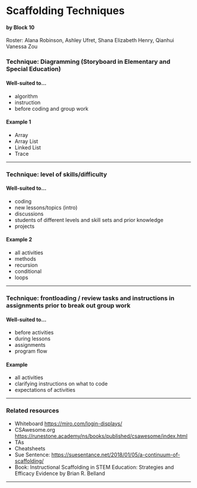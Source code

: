 # Scaffolding Techniques
#### by Block 10
Roster: Alana Robinson, Ashley Ufret, Shana Elizabeth Henry, Qianhui Vanessa Zou


### Technique: Diagramming (Storyboard in Elementary and Special Education)

#### Well-suited to...
* algorithm
* instruction
* before coding and group work

#### Example 1
* Array
* Array List
* Linked List
* Trace

* * *

### Technique: level of skills/difficulty

#### Well-suited to...
* coding
* new lessons/topics (intro)
* discussions
* students of different levels and skill sets and prior knowledge 
* projects

#### Example 2
* all activities
* methods
* recursion
* conditional
* loops

* * *


### Technique: frontloading / review tasks and instructions in assignments prior to break out group work

#### Well-suited to...
* before activities
* during lessons
* assignments
* program flow

#### Example
* all activities
* clarifying instructions on what to code
* expectations of activities

* * *

### Related resources
* Whiteboard  https://miro.com/login-displays/
* CSAwesome.org https://runestone.academy/ns/books/published/csawesome/index.html
* TAs
* Cheatsheets
* Sue Sentence: https://suesentance.net/2018/01/05/a-continuum-of-scaffolding/
* Book: Instructional Scaffolding in STEM Education: Strategies and Efficacy Evidence by Brian R. Belland



* * *